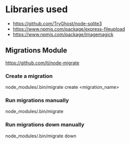 # Libraries used

* https://github.com/TryGhost/node-sqlite3
* https://www.npmjs.com/package/express-fileupload
* https://www.npmjs.com/package/imagemagick


## Migrations Module
https://github.com/tj/node-migrate

### Create a migration
node_modules/.bin/migrate create <migration_name>

### Run migrations manually
node_modules/.bin/migrate

### Run migrations down manually
node_modules/.bin/migrate down